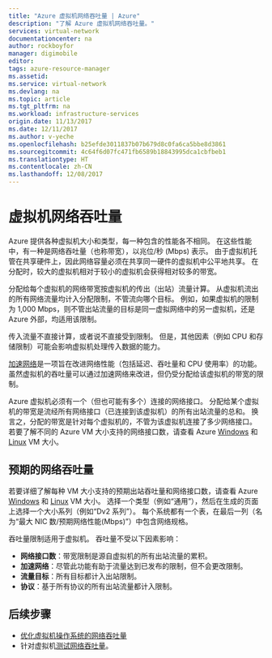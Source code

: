```yaml
---
title: "Azure 虚拟机网络吞吐量 | Azure"
description: "了解 Azure 虚拟机网络吞吐量。"
services: virtual-network
documentationcenter: na
author: rockboyfor
manager: digimobile
editor: 
tags: azure-resource-manager
ms.assetid: 
ms.service: virtual-network
ms.devlang: na
ms.topic: article
ms.tgt_pltfrm: na
ms.workload: infrastructure-services
origin.date: 11/13/2017
ms.date: 12/11/2017
ms.author: v-yeche
ms.openlocfilehash: b25efde3011837b07b679d8c0fa6ca5bbe8d3861
ms.sourcegitcommit: 4c64f6d07fc471fb6589b18843995dca1cbfbeb1
ms.translationtype: HT
ms.contentlocale: zh-CN
ms.lasthandoff: 12/08/2017
---
```

# <a name="virtual-machine-network-throughput"></a>虚拟机网络吞吐量

Azure 提供各种虚拟机大小和类型，每一种包含的性能各不相同。 在这些性能中，有一种是网络吞吐量（也称带宽），以兆位/秒 (Mbps) 表示。 由于虚拟机托管在共享硬件上，因此网络容量必须在共享同一硬件的虚拟机中公平地共享。 在分配时，较大的虚拟机相对于较小的虚拟机会获得相对较多的带宽。

分配给每个虚拟机的网络带宽按虚拟机的传出（出站）流量计算。 从虚拟机流出的所有网络流量均计入分配限制，不管流向哪个目标。 例如，如果虚拟机的限制为 1,000 Mbps，则不管出站流量的目标是同一虚拟网络中的另一虚拟机，还是 Azure 外部，均适用该限制。

传入流量不直接计算，或者说不直接受到限制。 但是，其他因素（例如 CPU 和存储限制）可能会影响虚拟机处理传入数据的能力。

[加速网络](virtual-network-create-vm-accelerated-networking.md)是一项旨在改进网络性能（包括延迟、吞吐量和 CPU 使用率）的功能。 虽然虚拟机的吞吐量可以通过加速网络来改进，但仍受分配给该虚拟机的带宽的限制。

Azure 虚拟机必须有一个（但也可能有多个）连接的网络接口。 分配给某个虚拟机的带宽是流经所有网络接口（已连接到该虚拟机）的所有出站流量的总和。 换言之，分配的带宽是针对每个虚拟机的，不管为该虚拟机连接了多少网络接口。 若要了解不同的 Azure VM 大小支持的网络接口数，请查看 Azure [Windows](../virtual-machines/windows/sizes.md?toc=%2fvirtual-network%2ftoc.json) 和 [Linux](../virtual-machines/linux/sizes.md?toc=%2fvirtual-network%2ftoc.json) VM 大小。 

## <a name="expected-network-throughput"></a>预期的网络吞吐量

若要详细了解每种 VM 大小支持的预期出站吞吐量和网络接口数，请查看 Azure [Windows](../virtual-machines/windows/sizes.md?toc=%2fvirtual-network%2ftoc.json) 和 [Linux](../virtual-machines/linux/sizes.md?toc=%2fvirtual-network%2ftoc.json) VM 大小。 选择一个类型（例如“通用”），然后在生成的页面上选择一个大小系列（例如“Dv2 系列”）。 每个系统都有一个表，在最后一列（名为“最大 NIC 数/预期网络性能(Mbps)”）中包含网络规格。 

吞吐量限制适用于虚拟机。 吞吐量不受以下因素影响：
- **网络接口数**：带宽限制是源自虚拟机的所有出站流量的累积。
- **加速网络**：尽管此功能有助于流量达到已发布的限制，但不会更改限制。
- **流量目标**：所有目标都计入出站限制。
- **协议**：基于所有协议的所有出站流量都计入限制。

## <a name="next-steps"></a>后续步骤

- [优化虚拟机操作系统的网络吞吐量](virtual-network-optimize-network-bandwidth.md)
- 针对虚拟机[测试网络吞吐量](virtual-network-bandwidth-testing.md)。

<!-- Update_Description: new articles on virtual machine network throughtput -->